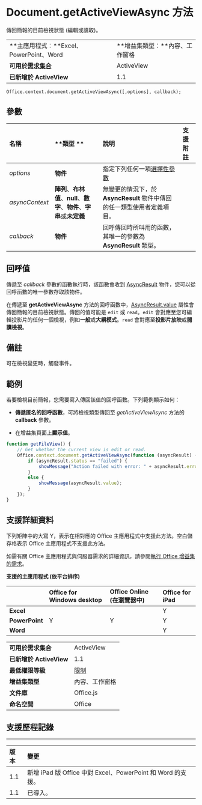 
# Document.getActiveViewAsync 方法
 傳回簡報的目前檢視狀態 (編輯或讀取)。

|||
|:-----|:-----|
|**主應用程式︰**Excel、PowerPoint、Word|**增益集類型：**內容、工作窗格|
|**可用於[需求集合](../../docs/overview/specify-office-hosts-and-api-requirements.md)**|ActiveView|
|**已新增於 ActiveView**|1.1|

```
Office.context.document.getActiveViewAsync([,options], callback);
```


## 參數



|**名稱**|**類型	**|**說明**|**支援附註**|
|:-----|:-----|:-----|:-----|
| _options_|**物件**|指定下列任何一項[選擇性參數](../../docs/develop/asynchronous-programming-in-office-add-ins.md#passing-optional-parameters-to-asynchronous-methods)||
| _asyncContext_|**陣列**、**布林值**、**null**、**數字**、**物件**、**字串**或**未定義**|無變更的情況下，於 **AsyncResult** 物件中傳回的任一類型使用者定義項目。||
| _callback_|**物件**|回呼傳回時所叫用的函數，其唯一的參數為 **AsyncResult** 類型。||

## 回呼值

傳遞至 _callback_ 參數的函數執行時，該函數會收到 [AsyncResult](../../reference/shared/asyncresult.md) 物件，您可以從回呼函數的唯一參數存取該物件。

在傳遞至 **getActiveViewAsync** 方法的回呼函數中，[AsyncResult.value](../../reference/shared/asyncresult.value.md) 屬性會傳回簡報的目前檢視狀態。傳回的值可能是 `edit` 或 `read`。`edit` 會對應至您可編輯投影片的任何一個檢視，例如**一般**或**大綱模式**。`read` 會對應至**投影片放映**或**閱讀檢視**。


## 備註

可在檢視變更時，觸發事件。


## 範例

若要檢視目前簡報，您需要寫入傳回該值的回呼函數。下列範例顯示如何：


-  **傳遞匿名的回呼函數**，可將檢視類型傳回至 _getActiveViewAsync_ 方法的 **callback** 參數。
    
-  在增益集頁面上**顯示值**。
    

```js
function getFileView() {
    // Get whether the current view is edit or read.
    Office.context.document.getActiveViewAsync(function (asyncResult) {
        if (asyncResult.status == "failed") {
            showMessage("Action failed with error: " + asyncResult.error.message);
        }
        else {
            showMessage(asyncResult.value);
        }
    });
}
```




## 支援詳細資料


下列矩陣中的大寫 Y，表示在相對應的 Office 主應用程式中支援此方法。空白儲存格表示 Office 主應用程式不支援此方法。

如需有關 Office 主應用程式與伺服器需求的詳細資訊，請參閱[執行 Office 增益集的需求](../../docs/overview/requirements-for-running-office-add-ins.md)。


**支援的主應用程式 (依平台排序)**


||**Office for Windows desktop**|**Office Online (在瀏覽器中)**|**Office for iPad**|
|:-----|:-----|:-----|:-----|
|**Excel**|||Y|
|**PowerPoint**|Y|Y|Y|
|**Word**|||Y|

|||
|:-----|:-----|
|**可用於需求集合**|ActiveView|
|**已新增於 ActiveView**|1.1|
|**最低權限等級**|[限制](../../docs/develop/requesting-permissions-for-api-use-in-content-and-task-pane-add-ins.md)|
|**增益集類型**|內容、工作窗格|
|**文件庫**|Office.js|
|**命名空間**|Office|

## 支援歷程記錄





****


|**版本**|**變更**|
|:-----|:-----|
|1.1|新增 iPad 版 Office 中對 Excel、PowerPoint 和 Word 的支援。|
|1.1|已導入。|

